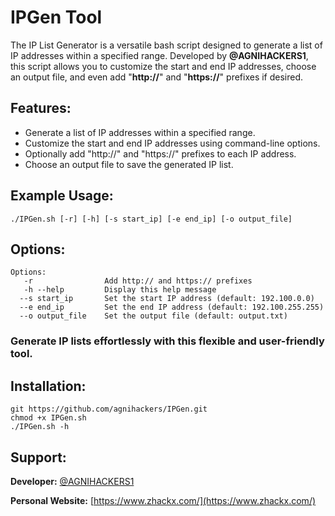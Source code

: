 # IPGen Tool

The IP List Generator is a versatile bash script designed to generate a list of IP addresses within a specified range. Developed by **@AGNIHACKERS1**, this script allows you to customize the start and end IP addresses, choose an output file, and even add "**http://**" and "**https://**" prefixes if desired.

## Features:

<ul><li>Generate a list of IP addresses within a specified range.</li>
<li>Customize the start and end IP addresses using command-line options.</li>
<li>Optionally add "http://" and "https://" prefixes to each IP address.</li>
<li>Choose an output file to save the generated IP list.</li></ul>

## Example Usage:

```./IPGen.sh [-r] [-h] [-s start_ip] [-e end_ip] [-o output_file]```

## Options:

```
Options:
   -r                Add http:// and https:// prefixes
   -h --help         Display this help message
  --s start_ip       Set the start IP address (default: 192.100.0.0)
  --e end_ip         Set the end IP address (default: 192.100.255.255)
  --o output_file    Set the output file (default: output.txt)
```
                           
### Generate IP lists effortlessly with this flexible and user-friendly tool.

## Installation:

```
git https://github.com/agnihackers/IPGen.git
chmod +x IPGen.sh
./IPGen.sh -h
```

## Support:

**Developer:** [@AGNIHACKERS1](https://twitter.com/AGNIHACKERS1)

**Personal Website:** [https://www.zhackx.com/](https://www.zhackx.com/)
